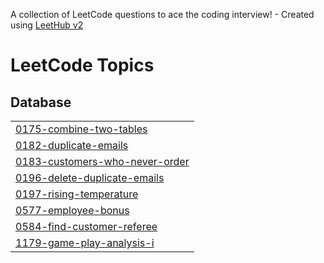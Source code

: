 A collection of LeetCode questions to ace the coding interview! - Created using [LeetHub v2](https://github.com/arunbhardwaj/LeetHub-2.0)
<!---LeetCode Topics Start-->
# LeetCode Topics
## Database
|  |
| ------- |
| [0175-combine-two-tables](https://github.com/Atharvugale95/leetcode/tree/master/0175-combine-two-tables) |
| [0182-duplicate-emails](https://github.com/Atharvugale95/leetcode/tree/master/0182-duplicate-emails) |
| [0183-customers-who-never-order](https://github.com/Atharvugale95/leetcode/tree/master/0183-customers-who-never-order) |
| [0196-delete-duplicate-emails](https://github.com/Atharvugale95/leetcode/tree/master/0196-delete-duplicate-emails) |
| [0197-rising-temperature](https://github.com/Atharvugale95/leetcode/tree/master/0197-rising-temperature) |
| [0577-employee-bonus](https://github.com/Atharvugale95/leetcode/tree/master/0577-employee-bonus) |
| [0584-find-customer-referee](https://github.com/Atharvugale95/leetcode/tree/master/0584-find-customer-referee) |
| [1179-game-play-analysis-i](https://github.com/Atharvugale95/leetcode/tree/master/1179-game-play-analysis-i) |
<!---LeetCode Topics End-->